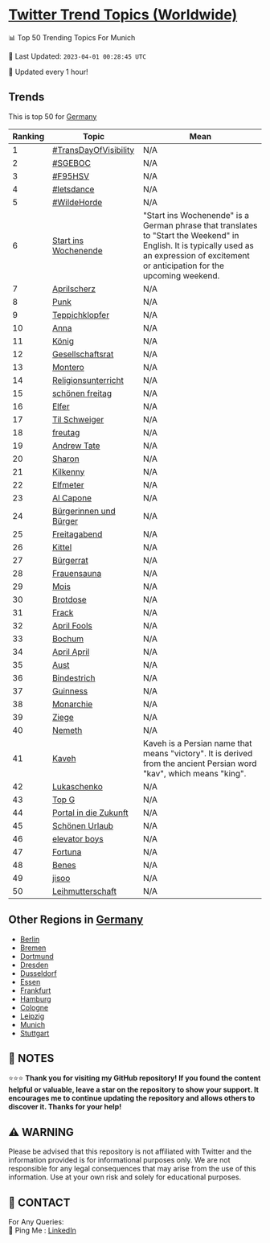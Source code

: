 [Twitter Trend Topics (Worldwide)](https://github.com/ErcinDedeoglu/Twitter-Trend-Topics)
==========


📊 Top 50 Trending Topics For Munich

📆 Last Updated: `2023-04-01 00:28:45 UTC`

🔧 Updated every 1 hour!


## Trends

This is top 50 for [Germany](</Germany>)

| Ranking | Topic | Mean |
| ------- | ------------ | ------------ |
| 1 | [#TransDayOfVisibility](http://twitter.com/search?q=%23TransDayOfVisibility) | N/A |
| 2 | [#SGEBOC](http://twitter.com/search?q=%23SGEBOC) | N/A |
| 3 | [#F95HSV](http://twitter.com/search?q=%23F95HSV) | N/A |
| 4 | [#letsdance](http://twitter.com/search?q=%23letsdance) | N/A |
| 5 | [#WildeHorde](http://twitter.com/search?q=%23WildeHorde) | N/A |
| 6 | [Start ins Wochenende](http://twitter.com/search?q=Start+ins+Wochenende) | "Start ins Wochenende" is a German phrase that translates to "Start the Weekend" in English. It is typically used as an expression of excitement or anticipation for the upcoming weekend. |
| 7 | [Aprilscherz](http://twitter.com/search?q=Aprilscherz) | N/A |
| 8 | [Punk](http://twitter.com/search?q=Punk) | N/A |
| 9 | [Teppichklopfer](http://twitter.com/search?q=Teppichklopfer) | N/A |
| 10 | [Anna](http://twitter.com/search?q=Anna) | N/A |
| 11 | [König](http://twitter.com/search?q=K%c3%b6nig) | N/A |
| 12 | [Gesellschaftsrat](http://twitter.com/search?q=Gesellschaftsrat) | N/A |
| 13 | [Montero](http://twitter.com/search?q=Montero) | N/A |
| 14 | [Religionsunterricht](http://twitter.com/search?q=Religionsunterricht) | N/A |
| 15 | [schönen freitag](http://twitter.com/search?q=sch%c3%b6nen+freitag) | N/A |
| 16 | [Elfer](http://twitter.com/search?q=Elfer) | N/A |
| 17 | [Til Schweiger](http://twitter.com/search?q=Til+Schweiger) | N/A |
| 18 | [freutag](http://twitter.com/search?q=freutag) | N/A |
| 19 | [Andrew Tate](http://twitter.com/search?q=Andrew+Tate) | N/A |
| 20 | [Sharon](http://twitter.com/search?q=Sharon) | N/A |
| 21 | [Kilkenny](http://twitter.com/search?q=Kilkenny) | N/A |
| 22 | [Elfmeter](http://twitter.com/search?q=Elfmeter) | N/A |
| 23 | [Al Capone](http://twitter.com/search?q=Al+Capone) | N/A |
| 24 | [Bürgerinnen und Bürger](http://twitter.com/search?q=B%c3%bcrgerinnen+und+B%c3%bcrger) | N/A |
| 25 | [Freitagabend](http://twitter.com/search?q=Freitagabend) | N/A |
| 26 | [Kittel](http://twitter.com/search?q=Kittel) | N/A |
| 27 | [Bürgerrat](http://twitter.com/search?q=B%c3%bcrgerrat) | N/A |
| 28 | [Frauensauna](http://twitter.com/search?q=Frauensauna) | N/A |
| 29 | [Mois](http://twitter.com/search?q=Mois) | N/A |
| 30 | [Brotdose](http://twitter.com/search?q=Brotdose) | N/A |
| 31 | [Frack](http://twitter.com/search?q=Frack) | N/A |
| 32 | [April Fools](http://twitter.com/search?q=April+Fools) | N/A |
| 33 | [Bochum](http://twitter.com/search?q=Bochum) | N/A |
| 34 | [April April](http://twitter.com/search?q=April+April) | N/A |
| 35 | [Aust](http://twitter.com/search?q=Aust) | N/A |
| 36 | [Bindestrich](http://twitter.com/search?q=Bindestrich) | N/A |
| 37 | [Guinness](http://twitter.com/search?q=Guinness) | N/A |
| 38 | [Monarchie](http://twitter.com/search?q=Monarchie) | N/A |
| 39 | [Ziege](http://twitter.com/search?q=Ziege) | N/A |
| 40 | [Nemeth](http://twitter.com/search?q=Nemeth) | N/A |
| 41 | [Kaveh](http://twitter.com/search?q=Kaveh) | Kaveh is a Persian name that means "victory". It is derived from the ancient Persian word "kav", which means "king". |
| 42 | [Lukaschenko](http://twitter.com/search?q=Lukaschenko) | N/A |
| 43 | [Top G](http://twitter.com/search?q=Top+G) | N/A |
| 44 | [Portal in die Zukunft](http://twitter.com/search?q=Portal+in+die+Zukunft) | N/A |
| 45 | [Schönen Urlaub](http://twitter.com/search?q=Sch%c3%b6nen+Urlaub) | N/A |
| 46 | [elevator boys](http://twitter.com/search?q=elevator+boys) | N/A |
| 47 | [Fortuna](http://twitter.com/search?q=Fortuna) | N/A |
| 48 | [Benes](http://twitter.com/search?q=Benes) | N/A |
| 49 | [jisoo](http://twitter.com/search?q=jisoo) | N/A |
| 50 | [Leihmutterschaft](http://twitter.com/search?q=Leihmutterschaft) | N/A |



## Other Regions in [Germany](</Germany>)

* [Berlin](</Germany/Berlin.md>)
* [Bremen](</Germany/Bremen.md>)
* [Dortmund](</Germany/Dortmund.md>)
* [Dresden](</Germany/Dresden.md>)
* [Dusseldorf](</Germany/Dusseldorf.md>)
* [Essen](</Germany/Essen.md>)
* [Frankfurt](</Germany/Frankfurt.md>)
* [Hamburg](</Germany/Hamburg.md>)
* [Cologne](</Germany/Cologne.md>)
* [Leipzig](</Germany/Leipzig.md>)
* [Munich](</Germany/Munich.md>)
* [Stuttgart](</Germany/Stuttgart.md>)



## 📝 NOTES

⭐⭐⭐ **Thank you for visiting my GitHub repository! If you found the content helpful or valuable, leave a star on the repository to show your support. It encourages me to continue updating the repository and allows others to discover it. Thanks for your help!**


## ⚠️ WARNING

Please be advised that this repository is not affiliated with Twitter and the information provided is for informational purposes only. We are not responsible for any legal consequences that may arise from the use of this information. Use at your own risk and solely for educational purposes.


## 📨 CONTACT

 For Any Queries:  
            🏓 Ping Me : [LinkedIn](https://www.linkedin.com/in/ercindedeoglu/)
